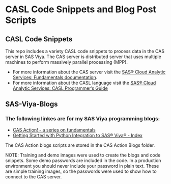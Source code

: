 # CASL Code Snippets and Blog Post Scripts

## CASL Code Snippets
This repo includes a variety CASL code snippets to process data in the CAS server in SAS Viya. The CAS server is distributed server that uses multiple machines to perform massively parallel processing (MPP). 

- For more information about the CAS server visit the [SAS® Cloud Analytic Services: Fundamentals documentation](https://go.documentation.sas.com/doc/en/pgmsascdc/v_032/casfun/titlepage.htm).
- For more information about the CASL language visit the [SAS® Cloud Analytic Services: CASL Programmer’s Guide](https://go.documentation.sas.com/doc/en/pgmsascdc/v_032/caslpg/titlepage.htm)


## SAS-Viya-Blogs

### The following linkes are for my SAS Viya programming blogs:

- [CAS Action! - a series on fundamentals](https://blogs.sas.com/content/sgf/2021/08/06/cas-action-a-series-on-fundamentals/)
- [Getting Started with Python Integration to SAS® Viya® - Index](https://blogs.sas.com/content/sgf/2020/06/19/getting-started-with-python-integration-to-sas-viya-index/)

The CAS Action blogs scripts are stored in the CAS Action Blogs folder.

NOTE: Training and demo images were used to create the blogs and code snippets. Some demo passwords are included in the code. In a production environment you should never include your password in plain text. These are simple training images, so the passwords were used to show how to connect to the CAS server.
